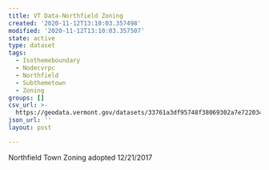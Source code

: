```yaml
---
title: VT Data-Northfield Zoning
created: '2020-11-12T13:10:03.357498'
modified: '2020-11-12T13:10:03.357507'
state: active
type: dataset
tags:
  - Isothemeboundary
  - Nodecvrpc
  - Northfield
  - Subthemetown
  - Zoning
groups: []
csv_url: >-
  https://geodata.vermont.gov/datasets/33761a3df95748f38069302a7e722034_0.csv?outSR=%7B%22latestWkid%22%3A3857%2C%22wkid%22%3A102100%7D
json_url: ''
layout: post

---
```

Northfield Town Zoning adopted 12/21/2017

